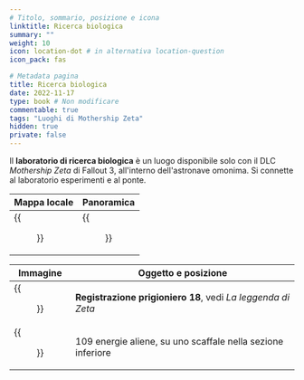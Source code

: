 ```yaml
---
# Titolo, sommario, posizione e icona
linktitle: Ricerca biologica
summary: ""
weight: 10
icon: location-dot # in alternativa location-question
icon_pack: fas

# Metadata pagina
title: Ricerca biologica
date: 2022-11-17
type: book # Non modificare
commentable: true
tags: "Luoghi di Mothership Zeta"
hidden: true
private: false 
---
```


<div class="fo3">

Il **laboratorio di ricerca biologica** è un luogo disponibile solo con il DLC *Mothership Zeta* di Fallout 3, all'interno dell'astronave omonima. Si connette al laboratorio esperimenti e al ponte.

| Mappa locale                      | Panoramica                          |
| --------------------------------- | ----------------------------------- |
| {{<figure src="fo3/Biological_Research_map.webp">}}| {{<figure src="fo3/Fo3MZ_biological_research.webp">}}|

| Immagine | Oggetto e posizione |
| -------- | ------------------- |
|  {{<figure src="fo3/Alien_captive_recording_log_18_bio_research.webp">}}        |  **Registrazione prigioniero 18**, vedi *La leggenda di Zeta*                   | 
|  {{<figure src="fo3/Alien_power_cells_biological_research.webp">}}       |  109 energie aliene, su uno scaffale nella sezione inferiore                    | 

</div>

